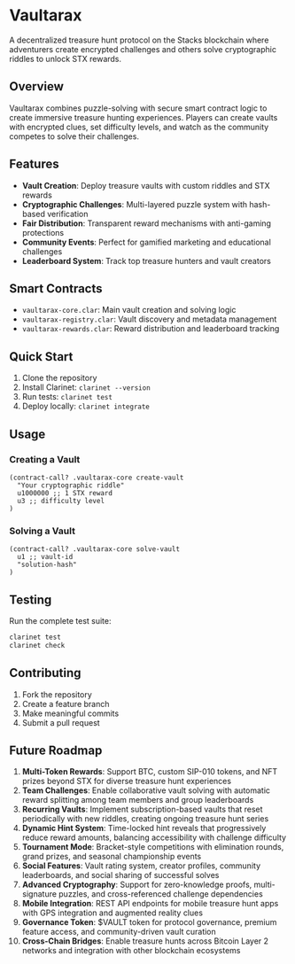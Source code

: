 # Vaultarax

A decentralized treasure hunt protocol on the Stacks blockchain where adventurers create encrypted challenges and others solve cryptographic riddles to unlock STX rewards.

## Overview

Vaultarax combines puzzle-solving with secure smart contract logic to create immersive treasure hunting experiences. Players can create vaults with encrypted clues, set difficulty levels, and watch as the community competes to solve their challenges.

## Features

- **Vault Creation**: Deploy treasure vaults with custom riddles and STX rewards
- **Cryptographic Challenges**: Multi-layered puzzle system with hash-based verification
- **Fair Distribution**: Transparent reward mechanisms with anti-gaming protections
- **Community Events**: Perfect for gamified marketing and educational challenges
- **Leaderboard System**: Track top treasure hunters and vault creators

## Smart Contracts

- `vaultarax-core.clar`: Main vault creation and solving logic
- `vaultarax-registry.clar`: Vault discovery and metadata management
- `vaultarax-rewards.clar`: Reward distribution and leaderboard tracking

## Quick Start

1. Clone the repository
2. Install Clarinet: `clarinet --version`
3. Run tests: `clarinet test`
4. Deploy locally: `clarinet integrate`

## Usage

### Creating a Vault
```clarity
(contract-call? .vaultarax-core create-vault 
  "Your cryptographic riddle" 
  u1000000 ;; 1 STX reward
  u3 ;; difficulty level
)
```

### Solving a Vault
```clarity
(contract-call? .vaultarax-core solve-vault 
  u1 ;; vault-id
  "solution-hash"
)
```

## Testing

Run the complete test suite:
```bash
clarinet test
clarinet check
```

## Contributing

1. Fork the repository
2. Create a feature branch
3. Make meaningful commits
4. Submit a pull request


## Future Roadmap

1. **Multi-Token Rewards**: Support BTC, custom SIP-010 tokens, and NFT prizes beyond STX for diverse treasure hunt experiences
2. **Team Challenges**: Enable collaborative vault solving with automatic reward splitting among team members and group leaderboards
3. **Recurring Vaults**: Implement subscription-based vaults that reset periodically with new riddles, creating ongoing treasure hunt series
4. **Dynamic Hint System**: Time-locked hint reveals that progressively reduce reward amounts, balancing accessibility with challenge difficulty
5. **Tournament Mode**: Bracket-style competitions with elimination rounds, grand prizes, and seasonal championship events
6. **Social Features**: Vault rating system, creator profiles, community leaderboards, and social sharing of successful solves
7. **Advanced Cryptography**: Support for zero-knowledge proofs, multi-signature puzzles, and cross-referenced challenge dependencies
8. **Mobile Integration**: REST API endpoints for mobile treasure hunt apps with GPS integration and augmented reality clues
9. **Governance Token**: $VAULT token for protocol governance, premium feature access, and community-driven vault curation
10. **Cross-Chain Bridges**: Enable treasure hunts across Bitcoin Layer 2 networks and integration with other blockchain ecosystems

